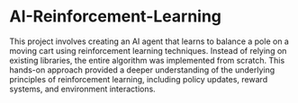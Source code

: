 # AI-Reinforcement-Learning
This project involves creating an AI agent that learns to balance a pole on a moving cart using reinforcement learning techniques. Instead of relying on existing libraries, the entire algorithm was implemented from scratch. This hands-on approach provided a deeper understanding of the underlying principles of reinforcement learning, including policy updates, reward systems, and environment interactions.
